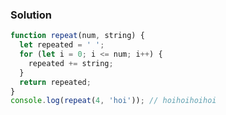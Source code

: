 ### Solution 
``` JavaScript 
function repeat(num, string) {
  let repeated = ' ';
  for (let i = 0; i <= num; i++) {
    repeated += string;
  }
  return repeated;
}
console.log(repeat(4, 'hoi')); // hoihoihoihoi
```


